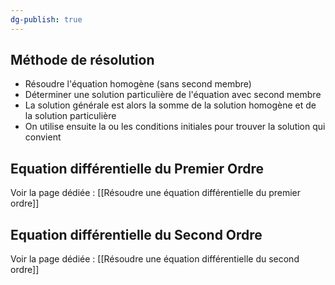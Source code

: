 ```yaml
---
dg-publish: true
---
```

## Méthode de résolution

- Résoudre l'équation homogène (sans second membre)
- Déterminer une solution particulière de l'équation avec second membre
- La solution générale est alors la somme de la solution homogène et de la solution particulière
- On utilise ensuite la ou les conditions initiales pour trouver la solution qui convient

## Equation différentielle du Premier Ordre

Voir la page dédiée :
[[Résoudre une équation différentielle du premier ordre]]

## Equation différentielle du Second Ordre

Voir la page dédiée :
[[Résoudre une équation différentielle du second ordre]]
